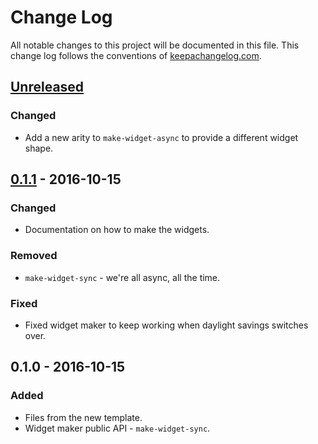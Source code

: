 # Change Log
All notable changes to this project will be documented in this file. This change log follows the conventions of [keepachangelog.com](http://keepachangelog.com/).

## [Unreleased]
### Changed
- Add a new arity to `make-widget-async` to provide a different widget shape.

## [0.1.1] - 2016-10-15
### Changed
- Documentation on how to make the widgets.

### Removed
- `make-widget-sync` - we're all async, all the time.

### Fixed
- Fixed widget maker to keep working when daylight savings switches over.

## 0.1.0 - 2016-10-15
### Added
- Files from the new template.
- Widget maker public API - `make-widget-sync`.

[Unreleased]: https://github.com/your-name/htt-clacks/compare/0.1.1...HEAD
[0.1.1]: https://github.com/your-name/htt-clacks/compare/0.1.0...0.1.1
